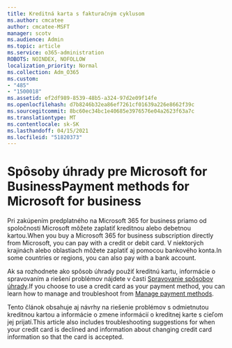 ```yaml
---
title: Kreditná karta s fakturačným cyklusom
ms.author: cmcatee
author: cmcatee-MSFT
manager: scotv
ms.audience: Admin
ms.topic: article
ms.service: o365-administration
ROBOTS: NOINDEX, NOFOLLOW
localization_priority: Normal
ms.collection: Adm_O365
ms.custom:
- "485"
- "1500018"
ms.assetid: ef2df989-8539-48b5-a324-97d2e09f14fe
ms.openlocfilehash: d7b8246b32ea86ef7261cf01639a226e8662f39c
ms.sourcegitcommit: 8bc60ec34bc1e40685e3976576e04a2623f63a7c
ms.translationtype: MT
ms.contentlocale: sk-SK
ms.lasthandoff: 04/15/2021
ms.locfileid: "51820373"
---
```

# <a name="payment-methods-for-microsoft-for-business"></a><span data-ttu-id="f96c6-102">Spôsoby úhrady pre Microsoft for Business</span><span class="sxs-lookup"><span data-stu-id="f96c6-102">Payment methods for Microsoft for business</span></span>

<span data-ttu-id="f96c6-103">Pri zakúpením predplatného na Microsoft 365 for business priamo od spoločnosti Microsoft môžete zaplatiť kreditnou alebo debetnou kartou.</span><span class="sxs-lookup"><span data-stu-id="f96c6-103">When you buy a Microsoft 365 for business subscription directly from Microsoft, you can pay with a credit or debit card.</span></span> <span data-ttu-id="f96c6-104">V niektorých krajinách alebo oblastiach môžete zaplatiť aj pomocou bankového konta.</span><span class="sxs-lookup"><span data-stu-id="f96c6-104">In some countries or regions, you can also pay with a bank account.</span></span>
  
<span data-ttu-id="f96c6-105">Ak sa rozhodnete ako spôsob úhrady použiť kreditnú kartu, informácie o spravovaním a riešení problémov nájdete v časti [Spravovanie spôsobov úhrady](https://docs.microsoft.com/microsoft-365/commerce/billing-and-payments/manage-payment-methods).</span><span class="sxs-lookup"><span data-stu-id="f96c6-105">If you choose to use a credit card as your payment method, you can learn how to manage and troubleshoot from [Manage payment methods](https://docs.microsoft.com/microsoft-365/commerce/billing-and-payments/manage-payment-methods).</span></span>
  
<span data-ttu-id="f96c6-106">Tento článok obsahuje aj návrhy na riešenie problémov s odmietnutou kreditnou kartou a informácie o zmene informácií o kreditnej karte s cieľom jej prijatí.</span><span class="sxs-lookup"><span data-stu-id="f96c6-106">This article also includes troubleshooting suggestions for when your credit card is declined and information about changing credit card information so that the card is accepted.</span></span>